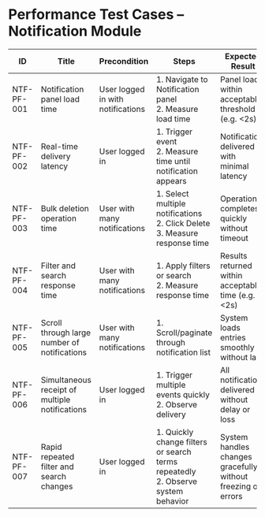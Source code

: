 # Performance Test Cases – Notification Module

| ID          | Title                                       | Precondition                        | Steps                                                         | Expected Result                           | Actual Result | Status |
|-------------|---------------------------------------------|-------------------------------------|---------------------------------------------------------------|-------------------------------------------|---------------|--------|
| NTF-PF-001  | Notification panel load time                | User logged in with notifications   | 1. Navigate to Notification panel <br> 2. Measure load time | Panel loads within acceptable threshold (e.g. <2s) |               |        |
| NTF-PF-002  | Real-time delivery latency                  | User logged in                      | 1. Trigger event <br> 2. Measure time until notification appears | Notification delivered with minimal latency |               |        |
| NTF-PF-003  | Bulk deletion operation time                | User with many notifications        | 1. Select multiple notifications <br> 2. Click Delete <br> 3. Measure response time | Operation completes quickly without timeout |               |        |
| NTF-PF-004  | Filter and search response time             | User with many notifications        | 1. Apply filters or search <br> 2. Measure response time | Results returned within acceptable time (e.g. <2s) |               |        |
| NTF-PF-005  | Scroll through large number of notifications | User with many notifications        | 1. Scroll/paginate through notification list | System loads entries smoothly without lag |               |        |
| NTF-PF-006  | Simultaneous receipt of multiple notifications | User logged in                      | 1. Trigger multiple events quickly <br> 2. Observe delivery | All notifications delivered without delay or loss |               |        |
| NTF-PF-007  | Rapid repeated filter and search changes    | User logged in                      | 1. Quickly change filters or search terms repeatedly <br> 2. Observe system behavior | System handles changes gracefully without freezing or errors |               |        |